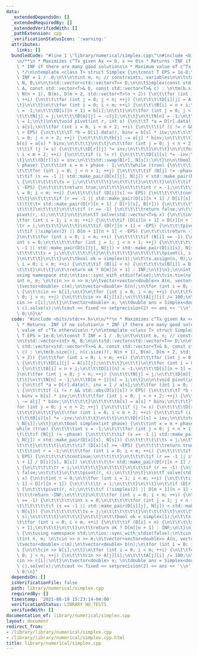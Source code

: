 ```yaml
---
data:
  _extendedDependsOn: []
  _extendedRequiredBy: []
  _extendedVerifiedWith: []
  _pathExtension: cpp
  _verificationStatusIcon: ':warning:'
  attributes:
    links: []
  bundledCode: "#line 1 \"library/numerical/simplex.cpp\"\n#include <bits/stdc++.h>\n\
    \n/**\n * Maximizes c^Tx given Ax <= b, x >= 0\n * Returns -INF if no solution\n\
    \ * INF if there are many good solutions\n * Maximum value of c^Tx otherwise\n\
    \ */\n\ntemplate <class T> struct Simplex {\n\tconst T EPS = 1e-8;\n\tconst T\
    \ INF = 1 / .0;\n\t\n\tint m, n; // constraints, variables\n\n\tstd::vector<int>\
    \ N, B;\n\n\tstd::vector<std::vector<T>> D;\n\n\tSimplex(const std::vector<std::vector<T>>&\
    \ A, const std::vector<T>& b, const std::vector<T>& c) : \n\tm(b.size()), n(c.size()),\
    \ N(n + 1), B(m), D(m + 2, std::vector<T>(n + 2)) {\n\t\tfor (int i = 0; i < m;\
    \ ++i) {\n\t\t\tfor (int j = 0; j < n; ++j) {\n\t\t\t\tD[i][j] = A[i][j];\n\t\t\
    \t}\n\t\t}\n\t\tfor (int i = 0; i < m; ++i) {\n\t\t\tB[i] = n + i;\n\t\t\tD[i][n]\
    \ = -1;\n\t\t\tD[i][n + 1] = b[i];\n\t\t}\n\t\tfor (int j = 0; j < n; ++j) {\n\
    \t\t\tN[j] = j;\n\t\t\tD[m][j] = -c[j];\n\t\t}\n\t\tN[n] = -1;\n\t\tD[m + 1][n]\
    \ = 1;\n\t}\n\n\tvoid pivot(int r, int s) {\n\t\tT *a = D[r].data(), inv = 1 /\
    \ a[s];\n\t\tfor (int i = 0; i < m + 2; ++i) {\n\t\t\tif (i != r && std::abs(D[i][s])\
    \ > EPS) {\n\t\t\t\tT *b = D[i].data(), binv = b[s] * inv;\n\t\t\t\tfor (int j\
    \ = 0; j < n + 2; ++j) {\n\t\t\t\t\tb[j] -= a[j] * binv;\n\t\t\t\t}\n\t\t\t\t\
    b[s] = a[s] * binv;\n\t\t\t}\n\t\t}\n\t\tfor (int j = 0; j < n + 2; ++j) {\n\t\
    \t\tif (j != s) {\n\t\t\t\tD[r][j] *= inv;\n\t\t\t}\n\t\t}\n\t\tfor (int i = 0;\
    \ i < m + 2; ++i) {\n\t\t\tif (i != r) {\n\t\t\t\tD[i][s] *= -inv;\n\t\t\t}\n\t\
    \t}\n\t\tD[r][s] = inv;\n\t\tstd::swap(B[r], N[s]);\n\t}\n\n\tbool simplex(int\
    \ phase) {\n\t\tint x = m + phase - 1;\n\t\twhile (true) {\n\t\t\tint s = -1;\n\
    \t\t\tfor (int j = 0; j < n + 1; ++j) {\n\t\t\t\tif (N[j] != -phase) {\n\t\t\t\
    \t\tif (s == -1 || std::make_pair(D[x][j], N[j]) < std::make_pair(D[x][s], N[s]))\
    \ {\n\t\t\t\t\t\ts = j;\n\t\t\t\t\t}\n\t\t\t\t}\n\t\t\t}\n\t\t\tif (D[x][s] >=\
    \ -EPS) {\n\t\t\t\treturn true;\n\t\t\t}\n\t\t\tint r = -1;\n\t\t\tfor (int i\
    \ = 0; i < m; ++i) {\n\t\t\t\tif (D[i][s] <= EPS) {\n\t\t\t\t\tcontinue;\n\t\t\
    \t\t}\n\t\t\t\tif (r == -1 || std::make_pair(D[i][n + 1] / D[i][s], B[i]) \n\t\
    \t\t\t\t< std::make_pair(D[r][n + 1] / D[r][s], B[r])) {\n\t\t\t\t\tr = i;\n\t\
    \t\t\t}\n\t\t\t}\n\t\t\tif (r == -1) {\n\t\t\t\treturn false;\n\t\t\t}\n\t\t\t\
    pivot(r, s);\n\t\t}\n\t}\n\n\tT solve(std::vector<T>& x) {\n\t\tint r = 0;\n\t\
    \tfor (int i = 1; i < m; ++i) {\n\t\t\tif (D[i][n + 1] < D[r][n + 1]) {\n\t\t\t\
    \tr = i;\n\t\t\t}\n\t\t}\n\t\tif (D[r][n + 1] < -EPS) {\n\t\t\tpivot(r, n);\n\t\
    \t\tif (!simplex(2) || D[m + 1][n + 1] < -EPS) {\n\t\t\t\treturn -INF;\n\t\t\t\
    }\n\t\t\tfor (int i = 0; i < m; ++i) {\n\t\t\t\tif (B[i] == -1) {\n\t\t\t\t\t\
    int s = 0;\n\t\t\t\t\tfor (int j = 1; j < n + 1; ++j) {\n\t\t\t\t\t\tif (s ==\
    \ -1 || std::make_pair(D[i][j], N[j]) < std::make_pair(D[i][s], N[s])) {\n\t\t\
    \t\t\t\t\ts = j;\n\t\t\t\t\t\t}\n\t\t\t\t\t}\n\t\t\t\t\tpivot(i, s);\n\t\t\t\t\
    }\n\t\t\t}\n\t\t}\n\t\tbool ok = simplex(1);\n\t\tx.assign(n, 0);\n\t\tfor (int\
    \ i = 0; i < m; ++i) {\n\t\t\tif (B[i] < n) {\n\t\t\t\tx[B[i]] = D[i][n + 1];\n\
    \t\t\t}\n\t\t}\n\t\treturn ok ? D[m][n + 1] : INF;\n\t}\n};\n\nint main() {\n\t\
    using namespace std;\n\tios::sync_with_stdio(false);\n\tcin.tie(nullptr);\n\t\
    int n, m; \n\tcin >> n >> m;\n\tvector<vector<double>> A(n, vector<double>(m));\n\
    \tvector<double> c(m);\n\tvector<double> b(n);\n\tfor (int i = 0; i < n; ++i)\
    \ {\n\t\tcin >> b[i];\n\t}\n\tfor (int i = 0; i < m; ++i) {\n\t\tfor (int j =\
    \ 0; j < n; ++j) {\n\t\t\tcin >> A[j][i];\n\t\t\tA[j][i] /= 100;\n\t\t}\n\t\t\
    cin >> c[i];\n\t}\n\tvector<double> x; \n\tdouble ans = Simplex<double>(A, b,\
    \ c).solve(x);\n\tcout << fixed << setprecision(2) << ans << '\\n';\n\treturn\
    \ 0;\n}\n"
  code: "#include <bits/stdc++.h>\n\n/**\n * Maximizes c^Tx given Ax <= b, x >= 0\n\
    \ * Returns -INF if no solution\n * INF if there are many good solutions\n * Maximum\
    \ value of c^Tx otherwise\n */\n\ntemplate <class T> struct Simplex {\n\tconst\
    \ T EPS = 1e-8;\n\tconst T INF = 1 / .0;\n\t\n\tint m, n; // constraints, variables\n\
    \n\tstd::vector<int> N, B;\n\n\tstd::vector<std::vector<T>> D;\n\n\tSimplex(const\
    \ std::vector<std::vector<T>>& A, const std::vector<T>& b, const std::vector<T>&\
    \ c) : \n\tm(b.size()), n(c.size()), N(n + 1), B(m), D(m + 2, std::vector<T>(n\
    \ + 2)) {\n\t\tfor (int i = 0; i < m; ++i) {\n\t\t\tfor (int j = 0; j < n; ++j)\
    \ {\n\t\t\t\tD[i][j] = A[i][j];\n\t\t\t}\n\t\t}\n\t\tfor (int i = 0; i < m; ++i)\
    \ {\n\t\t\tB[i] = n + i;\n\t\t\tD[i][n] = -1;\n\t\t\tD[i][n + 1] = b[i];\n\t\t\
    }\n\t\tfor (int j = 0; j < n; ++j) {\n\t\t\tN[j] = j;\n\t\t\tD[m][j] = -c[j];\n\
    \t\t}\n\t\tN[n] = -1;\n\t\tD[m + 1][n] = 1;\n\t}\n\n\tvoid pivot(int r, int s)\
    \ {\n\t\tT *a = D[r].data(), inv = 1 / a[s];\n\t\tfor (int i = 0; i < m + 2; ++i)\
    \ {\n\t\t\tif (i != r && std::abs(D[i][s]) > EPS) {\n\t\t\t\tT *b = D[i].data(),\
    \ binv = b[s] * inv;\n\t\t\t\tfor (int j = 0; j < n + 2; ++j) {\n\t\t\t\t\tb[j]\
    \ -= a[j] * binv;\n\t\t\t\t}\n\t\t\t\tb[s] = a[s] * binv;\n\t\t\t}\n\t\t}\n\t\t\
    for (int j = 0; j < n + 2; ++j) {\n\t\t\tif (j != s) {\n\t\t\t\tD[r][j] *= inv;\n\
    \t\t\t}\n\t\t}\n\t\tfor (int i = 0; i < m + 2; ++i) {\n\t\t\tif (i != r) {\n\t\
    \t\t\tD[i][s] *= -inv;\n\t\t\t}\n\t\t}\n\t\tD[r][s] = inv;\n\t\tstd::swap(B[r],\
    \ N[s]);\n\t}\n\n\tbool simplex(int phase) {\n\t\tint x = m + phase - 1;\n\t\t\
    while (true) {\n\t\t\tint s = -1;\n\t\t\tfor (int j = 0; j < n + 1; ++j) {\n\t\
    \t\t\tif (N[j] != -phase) {\n\t\t\t\t\tif (s == -1 || std::make_pair(D[x][j],\
    \ N[j]) < std::make_pair(D[x][s], N[s])) {\n\t\t\t\t\t\ts = j;\n\t\t\t\t\t}\n\t\
    \t\t\t}\n\t\t\t}\n\t\t\tif (D[x][s] >= -EPS) {\n\t\t\t\treturn true;\n\t\t\t}\n\
    \t\t\tint r = -1;\n\t\t\tfor (int i = 0; i < m; ++i) {\n\t\t\t\tif (D[i][s] <=\
    \ EPS) {\n\t\t\t\t\tcontinue;\n\t\t\t\t}\n\t\t\t\tif (r == -1 || std::make_pair(D[i][n\
    \ + 1] / D[i][s], B[i]) \n\t\t\t\t\t< std::make_pair(D[r][n + 1] / D[r][s], B[r]))\
    \ {\n\t\t\t\t\tr = i;\n\t\t\t\t}\n\t\t\t}\n\t\t\tif (r == -1) {\n\t\t\t\treturn\
    \ false;\n\t\t\t}\n\t\t\tpivot(r, s);\n\t\t}\n\t}\n\n\tT solve(std::vector<T>&\
    \ x) {\n\t\tint r = 0;\n\t\tfor (int i = 1; i < m; ++i) {\n\t\t\tif (D[i][n +\
    \ 1] < D[r][n + 1]) {\n\t\t\t\tr = i;\n\t\t\t}\n\t\t}\n\t\tif (D[r][n + 1] < -EPS)\
    \ {\n\t\t\tpivot(r, n);\n\t\t\tif (!simplex(2) || D[m + 1][n + 1] < -EPS) {\n\t\
    \t\t\treturn -INF;\n\t\t\t}\n\t\t\tfor (int i = 0; i < m; ++i) {\n\t\t\t\tif (B[i]\
    \ == -1) {\n\t\t\t\t\tint s = 0;\n\t\t\t\t\tfor (int j = 1; j < n + 1; ++j) {\n\
    \t\t\t\t\t\tif (s == -1 || std::make_pair(D[i][j], N[j]) < std::make_pair(D[i][s],\
    \ N[s])) {\n\t\t\t\t\t\t\ts = j;\n\t\t\t\t\t\t}\n\t\t\t\t\t}\n\t\t\t\t\tpivot(i,\
    \ s);\n\t\t\t\t}\n\t\t\t}\n\t\t}\n\t\tbool ok = simplex(1);\n\t\tx.assign(n, 0);\n\
    \t\tfor (int i = 0; i < m; ++i) {\n\t\t\tif (B[i] < n) {\n\t\t\t\tx[B[i]] = D[i][n\
    \ + 1];\n\t\t\t}\n\t\t}\n\t\treturn ok ? D[m][n + 1] : INF;\n\t}\n};\n\nint main()\
    \ {\n\tusing namespace std;\n\tios::sync_with_stdio(false);\n\tcin.tie(nullptr);\n\
    \tint n, m; \n\tcin >> n >> m;\n\tvector<vector<double>> A(n, vector<double>(m));\n\
    \tvector<double> c(m);\n\tvector<double> b(n);\n\tfor (int i = 0; i < n; ++i)\
    \ {\n\t\tcin >> b[i];\n\t}\n\tfor (int i = 0; i < m; ++i) {\n\t\tfor (int j =\
    \ 0; j < n; ++j) {\n\t\t\tcin >> A[j][i];\n\t\t\tA[j][i] /= 100;\n\t\t}\n\t\t\
    cin >> c[i];\n\t}\n\tvector<double> x; \n\tdouble ans = Simplex<double>(A, b,\
    \ c).solve(x);\n\tcout << fixed << setprecision(2) << ans << '\\n';\n\treturn\
    \ 0;\n}"
  dependsOn: []
  isVerificationFile: false
  path: library/numerical/simplex.cpp
  requiredBy: []
  timestamp: '2021-06-19 15:23:14-04:00'
  verificationStatus: LIBRARY_NO_TESTS
  verifiedWith: []
documentation_of: library/numerical/simplex.cpp
layout: document
redirect_from:
- /library/library/numerical/simplex.cpp
- /library/library/numerical/simplex.cpp.html
title: library/numerical/simplex.cpp
---
```

